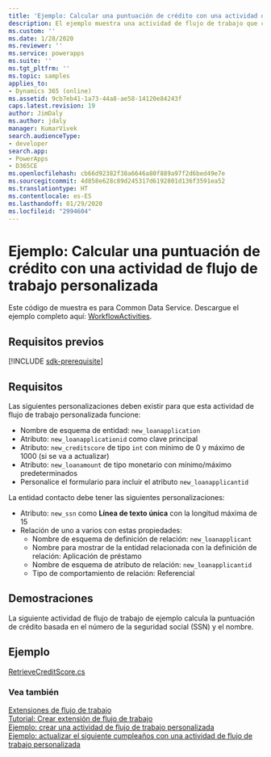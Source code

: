 ```yaml
---
title: 'Ejemplo: Calcular una puntuación de crédito con una actividad de flujo de trabajo personalizada (Common Data Service) | Microsoft Docs'
description: El ejemplo muestra una actividad de flujo de trabajo que calcula la puntuación de crédito basada en el número de la seguridad social (SSN) y el nombre.
ms.custom: ''
ms.date: 1/28/2020
ms.reviewer: ''
ms.service: powerapps
ms.suite: ''
ms.tgt_pltfrm: ''
ms.topic: samples
applies_to:
- Dynamics 365 (online)
ms.assetid: 9cb7eb41-1a73-44a8-ae58-14120e84243f
caps.latest.revision: 19
author: JimDaly
ms.author: jdaly
manager: KumarVivek
search.audienceType:
- developer
search.app:
- PowerApps
- D365CE
ms.openlocfilehash: cb66d92382f38a6646a80f889a97f2d6bed49e7e
ms.sourcegitcommit: 4d858e628c89d245317d6192801d136f3591ea52
ms.translationtype: HT
ms.contentlocale: es-ES
ms.lasthandoff: 01/29/2020
ms.locfileid: "2994604"
---
```

# <a name="sample-calculate-a-credit-score-with-a-custom-workflow-activity"></a>Ejemplo: Calcular una puntuación de crédito con una actividad de flujo de trabajo personalizada

Este código de muestra es para Common Data Service. Descargue el ejemplo completo aquí: [WorkflowActivities](https://github.com/microsoft/PowerApps-Samples/tree/master/cds/orgsvc/C%23/WorkflowActivities).

## <a name="prerequisites"></a>Requisitos previos

[!INCLUDE [sdk-prerequisite](../../../includes/sdk-prerequisite.md)]
  
## <a name="requirements"></a>Requisitos

Las siguientes personalizaciones deben existir para que esta actividad de flujo de trabajo personalizada funcione:  

-   Nombre de esquema de entidad: `new_loanapplication`  
-   Atributo: `new_loanapplicationid` como clave principal  
-   Atributo: `new_creditscore` de tipo `int` con mínimo de 0 y máximo de 1000 (si se va a actualizar)  
-   Atributo: `new_loanamount` de tipo monetario con mínimo/máximo predeterminados  
-   Personalice el formulario para incluir el atributo `new_loanapplicantid`  
  
La entidad contacto debe tener las siguientes personalizaciones:  
  
-   Atributo: `new_ssn` como **Línea de texto única** con la longitud máxima de 15  
-   Relación de uno a varios con estas propiedades:  
    -   Nombre de esquema de definición de relación: `new_loanapplicant`  
    -   Nombre para mostrar de la entidad relacionada con la definición de relación: Aplicación de préstamo  
    -   Nombre de esquema de atributo de relación: `new_loanapplicantid`  
    -   Tipo de comportamiento de relación: Referencial  
  
## <a name="demonstrates"></a>Demostraciones

La siguiente actividad de flujo de trabajo de ejemplo calcula la puntuación de crédito basada en el número de la seguridad social (SSN) y el nombre.  
  
## <a name="example"></a>Ejemplo  

[RetrieveCreditScore.cs](https://github.com/microsoft/PowerApps-Samples/blob/master/cds/orgsvc/C%23/WorkflowActivities/WorkflowActivities/RetrieveCreditScore.cs)

### <a name="see-also"></a>Vea también

[Extensiones de flujo de trabajo](workflow-extensions.md)<br />
[Tutorial: Crear extensión de flujo de trabajo](tutorial-create-workflow-extension.md)<br />
[Ejemplo: crear una actividad de flujo de trabajo personalizada](sample-create-custom-workflow-activity.md)<br />
[Ejemplo: actualizar el siguiente cumpleaños con una actividad de flujo de trabajo personalizada](sample-update-next-birthday-using-custom-workflow-activity.md)
